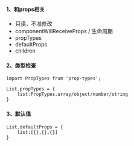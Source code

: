 #### 1、和props相关
- 只读，不准修改
- componentWillReceiveProps  / 生命周期
- propTypes
- defaultProps
- children
#### 2、类型检查

```
import PropTypes from 'prop-types';

List.propTypes = {
    list:PropTypes.array/object/number/string
}
```
#### 3、默认值
```
List.defaultProps = {
    list:[{},{},{}]
}
```
